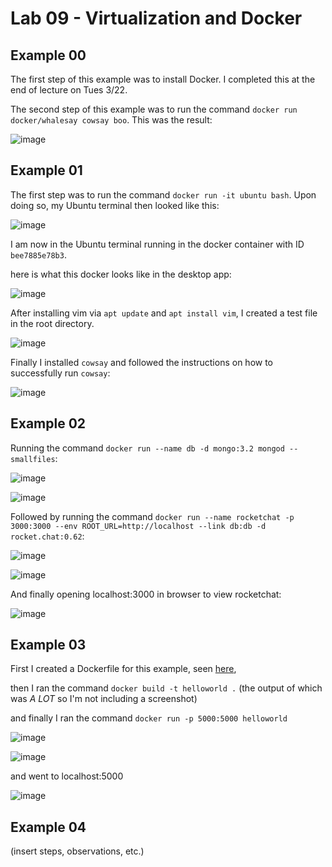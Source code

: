 # Lab 09 - Virtualization and Docker

## Example 00

The first step of this example was to install Docker. I completed this at the end of lecture on Tues 3/22. 

The second step of this example was to run the command `docker run docker/whalesay cowsay boo`. This was the result:

![image](https://user-images.githubusercontent.com/25308429/160140871-e7910531-fbcb-4c7c-afb7-f003331cc1b7.png)

## Example 01

The first step was to run the command `docker run -it ubuntu bash`. Upon doing so, my Ubuntu terminal then looked like this:

![image](https://user-images.githubusercontent.com/25308429/160142921-22873401-7aea-4840-82a4-8699fa61a27e.png)

I am now in the Ubuntu terminal running in the docker container with ID `bee7885e78b3`.

here is what this docker looks like in the desktop app: 

![image](https://user-images.githubusercontent.com/25308429/160143459-48b32b1e-26d3-45e5-b12f-4ff9be85ece6.png)

After installing vim via `apt update` and `apt install vim`, I created a test file in the root directory.

![image](https://user-images.githubusercontent.com/25308429/160145155-7adf629e-c864-4f19-b45c-029d82aa0555.png)

Finally I installed `cowsay` and followed the instructions on how to successfully run `cowsay`:

![image](https://user-images.githubusercontent.com/25308429/160145844-eb85a695-104b-4087-9f29-9da83d628832.png)

## Example 02

Running the command `docker run --name db -d mongo:3.2 mongod --smallfiles`:

![image](https://user-images.githubusercontent.com/25308429/160150323-c9279840-e892-4dfe-a135-794d49ee9bad.png)

![image](https://user-images.githubusercontent.com/25308429/160150516-14a4b5c4-ccd7-4665-9246-9c0f4c6d6465.png)

Followed by running the command `docker run --name rocketchat -p 3000:3000 --env ROOT_URL=http://localhost --link db:db -d rocket.chat:0.62`:

![image](https://user-images.githubusercontent.com/25308429/160159622-c6c8bce1-640f-4ce2-b0c8-297e01990467.png)

![image](https://user-images.githubusercontent.com/25308429/160159667-0e57ce36-6505-40d7-bf4d-0c99f1dd4e43.png)

And finally opening localhost:3000 in browser to view rocketchat:

![image](https://user-images.githubusercontent.com/25308429/160159834-4d882633-6893-4398-b3ac-c38b2d0b724c.png)

## Example 03

First I created a Dockerfile for this example, seen [here](https://github.com/emkulka/oss-repo-template/blob/master/labs/lab-09/Dockerfile),

then I ran the command `docker build -t helloworld .` (the output of which was *A LOT* so I'm not including a screenshot)

and finally I ran the command `docker run -p 5000:5000 helloworld` 

![image](https://user-images.githubusercontent.com/25308429/160162222-81650834-0271-4f34-a621-011c13d751b7.png)

![image](https://user-images.githubusercontent.com/25308429/160162306-ee27a73e-865e-4c1b-8312-17467bd1c9bc.png)

and went to localhost:5000

![image](https://user-images.githubusercontent.com/25308429/160162099-6d3b7cd4-eab6-4202-824a-010ab084db60.png)

## Example 04

(insert steps, observations, etc.)

